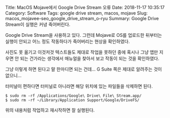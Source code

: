 Title: MacOS Mojave에서 Google Drive Stream 오류
Date: 2018-11-17 10:35:17
Category: Software
Tags: google drive stream, macos, mojave
Slug: macos_mojavee-seo_google_drive_stream_o-ryu
Summary: Google Drive Stream이 실행은 커녕 죽어버린다.

Google Drive Stream을 사용하고 있다. 그런데 Mojave로 OS를 업로드한 뒤부터는 실행이 안되고 어느 정도 작동하다가 죽어버리는 현상을 확인하였다.

사진도 못 옮기고 이것저것 텍스트들도 제대로 작업을 못하던 중에 혹시나 그냥 앱만 지우면 안 되는 건가라는 생각에서 매뉴얼을 찾아서 보고 작동이 되는 것을 확인하였다.

그냥 이렇게 하면 된다고 말 한마디면 되는 건데... G Suite 쪽은 제대로 알려주는 것이 없으니...

터미널이 편하다면 터미널로 아니라면 해당 위치에 있는 파일들을 삭제하면 된다.

    $ sudo rm -rf /Applications/Google\ Drive\ File\ Stream.app/
    $ sudo rm -rf ~/Library/Application Support/Google/DriveFS/

위의 내용처럼 작업하고 재시작하면 잘 실행된다.

